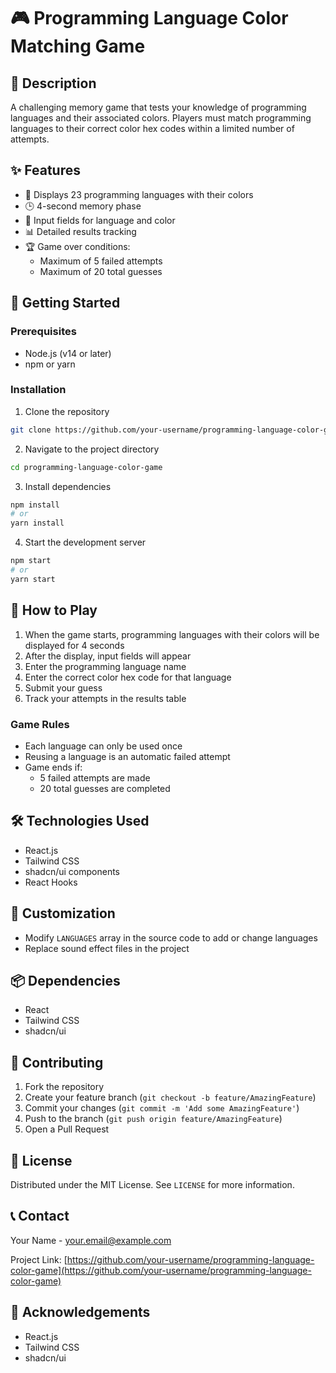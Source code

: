 # 🎮 Programming Language Color Matching Game

## 📝 Description
A challenging memory game that tests your knowledge of programming languages and their associated colors. Players must match programming languages to their correct color hex codes within a limited number of attempts.

## ✨ Features
- 🌈 Displays 23 programming languages with their colors
- 🕒 4-second memory phase
- 📝 Input fields for language and color
- 📊 Detailed results tracking
- 🏆 Game over conditions:
  - Maximum of 5 failed attempts
  - Maximum of 20 total guesses

## 🚀 Getting Started

### Prerequisites
- Node.js (v14 or later)
- npm or yarn

### Installation
1. Clone the repository
```bash
git clone https://github.com/your-username/programming-language-color-game.git
```

2. Navigate to the project directory
```bash
cd programming-language-color-game
```

3. Install dependencies
```bash
npm install
# or
yarn install
```

4. Start the development server
```bash
npm start
# or
yarn start
```

## 🎲 How to Play
1. When the game starts, programming languages with their colors will be displayed for 4 seconds
2. After the display, input fields will appear
3. Enter the programming language name
4. Enter the correct color hex code for that language
5. Submit your guess
6. Track your attempts in the results table

### Game Rules
- Each language can only be used once
- Reusing a language is an automatic failed attempt
- Game ends if:
  - 5 failed attempts are made
  - 20 total guesses are completed

## 🛠 Technologies Used
- React.js
- Tailwind CSS
- shadcn/ui components
- React Hooks

## 🔧 Customization
- Modify `LANGUAGES` array in the source code to add or change languages
- Replace sound effect files in the project

## 📦 Dependencies
- React
- Tailwind CSS
- shadcn/ui

## 🤝 Contributing
1. Fork the repository
2. Create your feature branch (`git checkout -b feature/AmazingFeature`)
3. Commit your changes (`git commit -m 'Add some AmazingFeature'`)
4. Push to the branch (`git push origin feature/AmazingFeature`)
5. Open a Pull Request

## 📄 License
Distributed under the MIT License. See `LICENSE` for more information.

## 📞 Contact
Your Name - your.email@example.com

Project Link: [https://github.com/your-username/programming-language-color-game](https://github.com/your-username/programming-language-color-game)

## 🙏 Acknowledgements
- React.js
- Tailwind CSS
- shadcn/ui
